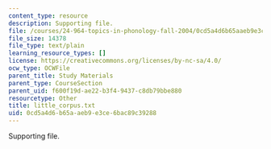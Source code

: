 ```yaml
---
content_type: resource
description: Supporting file.
file: /courses/24-964-topics-in-phonology-fall-2004/0cd5a4d6b65aaeb9e3ce6bac89c39288_little_corpus.txt
file_size: 14378
file_type: text/plain
learning_resource_types: []
license: https://creativecommons.org/licenses/by-nc-sa/4.0/
ocw_type: OCWFile
parent_title: Study Materials
parent_type: CourseSection
parent_uid: f600f19d-ae22-b3f4-9437-c8db79bbe880
resourcetype: Other
title: little_corpus.txt
uid: 0cd5a4d6-b65a-aeb9-e3ce-6bac89c39288
---
```

Supporting file.